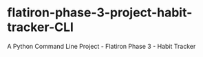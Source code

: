 # flatiron-phase-3-project-habit-tracker-CLI
A Python Command Line Project - Flatiron Phase 3 - Habit Tracker
